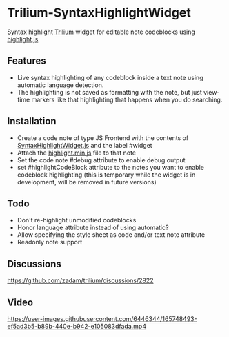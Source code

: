 # Trilium-SyntaxHighlightWidget

Syntax highlight [Trilium](https://github.com/zadam/trilium/) widget for editable note codeblocks using [highlight.js](https://github.com/highlightjs/highlight.js)

## Features
- Live syntax highlighting of any codeblock inside a text note using automatic language detection.
- The highlighting is not saved as formatting with the note, but just view-time markers like that highlighting that happens when you do searching.

## Installation
- Create a code note of type JS Frontend with the contents of [SyntaxHighlightWidget.js](SyntaxHighlightWidget.js) and the label #widget
- Attach the [highlight.min.js](https://cdnjs.cloudflare.com/ajax/libs/highlight.js/11.5.1/highlight.min.js) file to that note
- Set the code note #debug attribute to enable debug output
- set #highlightCodeBlock attribute to the notes you want to enable codeblock highlighting (this is temporary while the widget is in development, will be removed in future versions)

## Todo 
- Don't re-highlight unmodified codeblocks
- Honor language attribute instead of using automatic?
- Allow specifying the style sheet as code and/or text note attribute
- Readonly note support

## Discussions

https://github.com/zadam/trilium/discussions/2822

## Video

https://user-images.githubusercontent.com/6446344/165748493-ef5ad3b5-b89b-440e-b942-e105083dfada.mp4